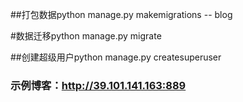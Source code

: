 
##打包数据python manage.py makemigrations -- blog

#数据迁移python manage.py migrate

##创建超级用户python manage.py createsuperuser

### 示例博客：<http://39.101.141.163:889>
